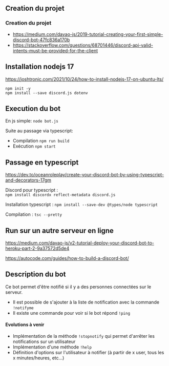 ## Creation du projet 

### Creation du projet 
* https://medium.com/davao-js/2019-tutorial-creating-your-first-simple-discord-bot-47fc836a170b
* https://stackoverflow.com/questions/68701446/discord-api-valid-intents-must-be-provided-for-the-client

## Installation nodejs  17 
https://joshtronic.com/2021/10/24/how-to-install-nodejs-17-on-ubuntu-lts/

`npm init -y`  
`npm install --save discord.js dotenv`  

## Execution du bot 
En js simple: `node bot.js`

Suite au passage via typescript:  
- Compilation `npm run build`  
- Exécution `npm start`


## Passage en typescript 
https://dev.to/oceanroleplay/create-your-discord-bot-by-using-typescript-and-decorators-17gm

Discord pour typescript :  
`npm install discordx reflect-metadata discord.js`

Installation typescript : 
`npm install --save-dev @types/node typescript`

Compilation : 
`tsc --pretty`



## Run sur un autre serveur en ligne 
https://medium.com/davao-js/v2-tutorial-deploy-your-discord-bot-to-heroku-part-2-9a37572d5de4

https://autocode.com/guides/how-to-build-a-discord-bot/



## Description du bot 

Ce bot permet d'être notifié si il y a des personnes connectées sur le serveur.   
* Il est possible de s'ajouter à la liste de notification avec la commande `!notifyme`
* Il existe une commande pour voir si le bot répond `!ping`

#### Evolutions à venir 
* Implémentation de la méthode `!stopnotify` qui permet d'arrêter les notifications sur un utilisateur 
* Implémentation d'une méthode `!help`
* Définition d'options sur l'utilisateur à notifier (à partir de x user, tous les x minutes/heures, etc...)
